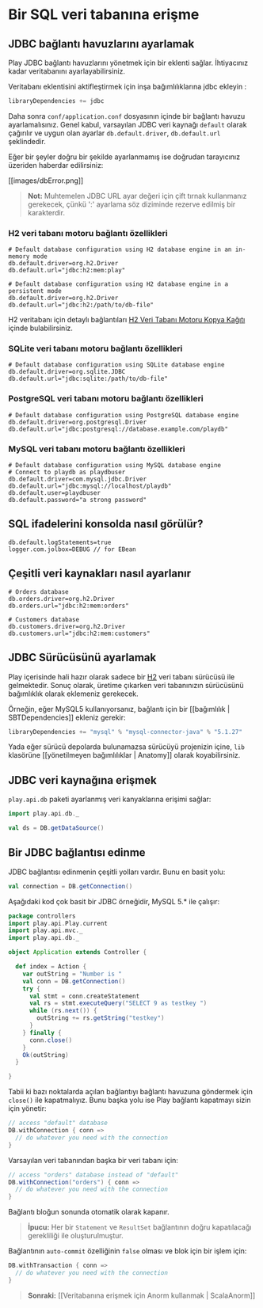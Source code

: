 <!--- Copyright (C) 2009-2013 Typesafe Inc. <http://www.typesafe.com> -->
# Bir SQL veri tabanına erişme

## JDBC bağlantı havuzlarını ayarlamak

Play JDBC bağlantı havuzlarını yönetmek için bir eklenti sağlar. İhtiyacınız kadar veritabanını ayarlayabilirsiniz.


Veritabanı eklentisini aktifleştirmek için inşa bağımlılıklarına jdbc ekleyin :

```scala
libraryDependencies += jdbc
```

Daha sonra `conf/application.conf` dosyasının içinde bir bağlantı havuzu ayarlamalısınız. Genel kabul, varsayılan JDBC veri kaynağı `default` olarak çağırılır ve uygun olan ayarlar `db.default.driver`, `db.default.url` şeklindedir.

Eğer bir şeyler doğru bir şekilde ayarlanmamış ise doğrudan tarayıcınız üzeriden haberdar edilirsiniz:

[[images/dbError.png]]

> **Not:** Muhtemelen JDBC URL ayar değeri için çift tırnak kullanmanız gerekecek, çünkü ':' ayarlama söz diziminde rezerve edilmiş bir karakterdir.

### H2 veri tabanı motoru bağlantı özellikleri

```properties
# Default database configuration using H2 database engine in an in-memory mode
db.default.driver=org.h2.Driver
db.default.url="jdbc:h2:mem:play"
```

```properties
# Default database configuration using H2 database engine in a persistent mode
db.default.driver=org.h2.Driver
db.default.url="jdbc:h2:/path/to/db-file"
```

H2 veritabanı için detaylı bağlantıları [H2 Veri Tabanı Motoru Kopya Kağıtı](http://www.h2database.com/html/cheatSheet.html) içinde bulabilirsiniz.

### SQLite veri tabanı motoru bağlantı özellikleri

```properties
# Default database configuration using SQLite database engine
db.default.driver=org.sqlite.JDBC
db.default.url="jdbc:sqlite:/path/to/db-file"
```

### PostgreSQL veri tabanı motoru bağlantı özellikleri

```properties
# Default database configuration using PostgreSQL database engine
db.default.driver=org.postgresql.Driver
db.default.url="jdbc:postgresql://database.example.com/playdb"
```

### MySQL veri tabanı motoru bağlantı özellikleri

```properties
# Default database configuration using MySQL database engine
# Connect to playdb as playdbuser
db.default.driver=com.mysql.jdbc.Driver
db.default.url="jdbc:mysql://localhost/playdb"
db.default.user=playdbuser
db.default.password="a strong password"
```

## SQL ifadelerini konsolda nasıl görülür?

```properties
db.default.logStatements=true
logger.com.jolbox=DEBUG // for EBean
```

## Çeşitli veri kaynakları nasıl ayarlanır

```properties
# Orders database
db.orders.driver=org.h2.Driver
db.orders.url="jdbc:h2:mem:orders"

# Customers database
db.customers.driver=org.h2.Driver
db.customers.url="jdbc:h2:mem:customers"
```

## JDBC Sürücüsünü ayarlamak

Play içerisinde hali hazır olarak sadece bir [H2](http://www.h2database.com) veri tabanı sürücüsü ile gelmektedir. Sonuç olarak, üretime çıkarken veri tabanınızın sürücüsünü bağımlıklık olarak eklemeniz gerekecek.

Örneğin, eğer MySQL5 kullanıyorsanız, bağlantı için bir [[bağımlılık | SBTDependencies]] ekleniz gerekir:

```scala
libraryDependencies += "mysql" % "mysql-connector-java" % "5.1.27"
```

Yada eğer sürücü depolarda bulunamazsa sürücüyü projenizin içine, `lib` klasörüne [[yönetilmeyen bağımlılıklar | Anatomy]] olarak koyabilirsiniz.

## JDBC veri kaynağına erişmek

`play.api.db` paketi ayarlanmış veri kanyaklarına erişimi sağlar:

```scala
import play.api.db._

val ds = DB.getDataSource()
```

## Bir JDBC bağlantısı edinme

JDBC bağlantısı edinmenin çeşitli yolları vardır. Bunu en basit yolu:

```scala
val connection = DB.getConnection()
```

Aşağıdaki kod çok basit bir JDBC örneğidir, MySQL 5.* ile çalışır:

```scala
package controllers
import play.api.Play.current
import play.api.mvc._
import play.api.db._

object Application extends Controller {

  def index = Action {
    var outString = "Number is "
    val conn = DB.getConnection()
    try {
      val stmt = conn.createStatement
      val rs = stmt.executeQuery("SELECT 9 as testkey ")
      while (rs.next()) {
        outString += rs.getString("testkey")
      }
    } finally {
      conn.close()
    }
    Ok(outString)
  }

}
```


Tabii ki bazı noktalarda açılan bağlantıyı bağlantı havuzuna göndermek için `close()` ile kapatmalıyız. Bunu başka yolu ise Play bağlantı kapatmayı sizin için yönetir:

```scala
// access "default" database
DB.withConnection { conn =>
  // do whatever you need with the connection
}
```

Varsayılan veri tabanından başka bir veri tabanı için:

```scala
// access "orders" database instead of "default"
DB.withConnection("orders") { conn =>
  // do whatever you need with the connection
}
```

Bağlantı bloğun sonunda otomatik olarak kapanır.

> **İpucu:** Her bir `Statement` ve `ResultSet` bağlantının doğru kapatılacağı gerekliliği ile oluşturulmuştur.

Bağlantının `auto-commit` özelliğinin `false` olması ve blok için bir işlem için:

```scala
DB.withTransaction { conn =>
  // do whatever you need with the connection
}
```

> **Sonraki:** [[Veritabanına erişmek için Anorm kullanmak | ScalaAnorm]]
